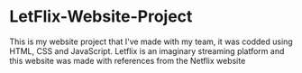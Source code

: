# LetFlix-Website-Project
This is my website project that I've made with my team, it was codded using HTML, CSS and JavaScript. Letflix is an imaginary streaming platform and this website was made with references from the Netflix website  
